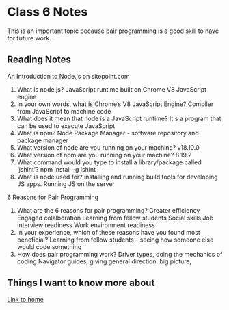 # Class 6 Notes

This is an important topic because pair programming is a good skill to have for future work.

## Reading Notes

An Introduction to Node.js on sitepoint.com

1. What is node.js?  JavaScript runtime built on Chrome V8 JavaScript engine
2. In your own words, what is Chrome’s V8 JavaScript Engine?  Compiler from JavaScript to machine code
3. What does it mean that node is a JavaScript runtime?  It's a program that can be used to execute JavaScript
4. What is npm?  Node Package Manager - software repository and package manager
5. What version of node are you running on your machine?  v18.10.0
6. What version of npm are you running on your machine?  8.19.2
7. What command would you type to install a library/package called ‘jshint’?  npm install -g jshint
8. What is node used for?  installing and running build tools for developing JS apps.  Running JS on the server

6 Reasons for Pair Programming

1. What are the 6 reasons for pair programming?
Greater efficiency
Engaged colalboration
Learning from fellow students
Social skills
Job interview readiness
Work environment readiness
2. In your experience, which of these reasons have you found most beneficial?
Learning from fellow students - seeing how someone else would code something
3. How does pair programming work?
Driver types, doing the mechanics of coding
Navigator guides, giving general direction, big picture,

## Things I want to know more about

[Link to home](https://mikeshen7.github.io/reading-notes)
